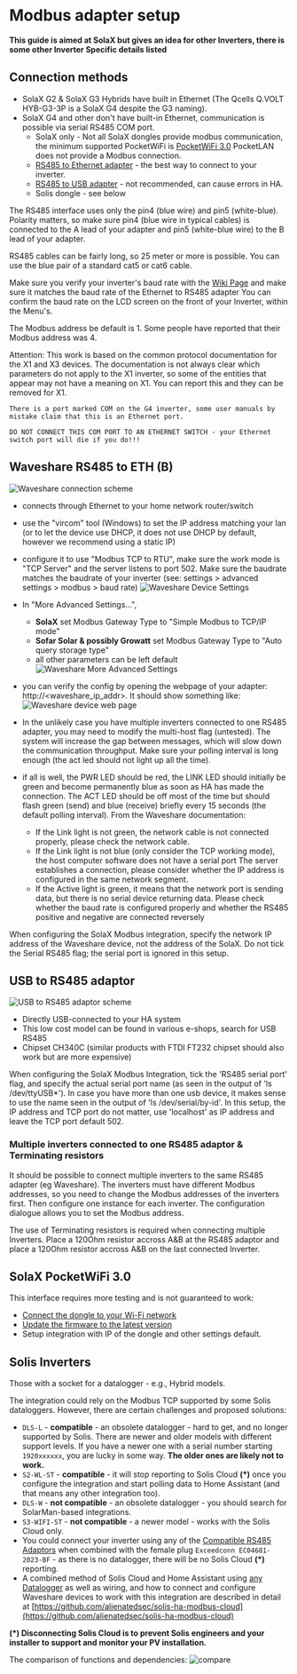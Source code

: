 # Modbus adapter setup

**This guide is aimed at SolaX but gives an idea for other Inverters, there is some other Inverter Specific details listed**

## Connection methods

  - SolaX G2 & SolaX G3 Hybrids have built in Ethernet (The Qcells Q.VOLT HYB-G3-3P is a SolaX G4 despite the G3 naming).
  - SolaX G4 and other don't have built-in Ethernet, communication is possible via serial RS485 COM port.
    - SolaX only - Not all SolaX dongles provide modbus communication, the minimum supported PocketWiFi is [PocketWiFi 3.0](#solax-pocketwifi-30) PocketLAN does not provide a Modbus connection.
    - [RS485 to Ethernet adapter](#waveshare-rs485-to-eth-b) - the best way to connect to your inverter.
    - [RS485 to USB adapter](#usb-to-rs485-adaptor) - not recommended, can cause errors in HA.
    - Solis dongle - see below

The RS485 interface uses only the pin4 (blue wire) and pin5 (white-blue). Polarity matters, so make sure pin4 (blue wire in typical cables) is connected to the A lead of your adapter and pin5 (white-blue wire) to the B lead of your adapter.

RS485 cables can be fairly long, so 25 meter or more is possible. You can use the blue pair of a standard cat5 or cat6 cable.

Make sure you verify your inverter's baud rate with the [Wiki Page](baudrates.md) and make sure it matches the baud rate of the Ethernet to RS485 adapter
You can confirm the baud rate on the LCD screen on the front of your Inverter, within the Menu's.

The Modbus address be default is 1. Some people have reported that their Modbus address was 4.

Attention: This work is based on the common protocol documentation for the X1 and X3 devices. The documentation is not always clear which parameters do not apply to the X1 inverter, so some of the entities that appear may not have a meaning on X1. You can report this and they can be removed for X1.

```{note}
There is a port marked COM on the G4 inverter, some user manuals by mistake claim that this is an Ethernet port.

DO NOT CONNECT THIS COM PORT TO AN ETHERNET SWITCH - your Ethernet switch port will die if you do!!!
```

## Waveshare RS485 to ETH (B)

![Waveshare connection scheme](images/adaptor-rs485-eth-waveshare-b-scheme.png)

- connects through Ethernet to your home network router/switch
- use the "vircom" tool (Windows) to set the IP address matching your lan (or to let the device use DHCP, it does not use DHCP by default, however we recommend using a static IP)
- configure it to use "Modbus TCP to RTU", make sure the work mode is "TCP Server" and the server listens to port 502. Make sure the baudrate matches the baudrate of your inverter (see:  settings > advanced settings > modbus > baud rate)
![Waveshare Device Settings](images/adaptor-rs485-eth-waveshare-b-settings-device.png)

- In "More Advanced Settings...",
    - **SolaX** set Modbus Gateway Type to "Simple Modbus to TCP/IP mode"
    - **Sofar Solar & possibly Growatt** set Modbus Gateway Type to "Auto query storage type"
    - all other parameters can be left default
![Waveshare More Advanced Settings](images/adaptor-rs485-eth-waveshare-b-settings-advanced.png)

- you can verify the config by opening the webpage of your adapter: http://<waveshare_ip_addr>. It should show something like:
![Waveshare device web page](images/adaptor-rs485-eth-waveshare-b-web-page.png)
- In the unlikely case you have multiple inverters connected to one RS485 adapter, you may need to modify the multi-host flag (untested). The system will increase the gap between messages, which will slow down the communication throughput. Make sure your polling interval is long enough (the act led should not light up all the time).
- if all is well, the PWR LED should be red, the LINK LED should initially be green and become permanently blue as soon as HA has made the connection. The ACT LED should be off most of the time but should flash green (send) and blue (receive) briefly every 15 seconds (the default polling interval). From the Waveshare documentation:
    - If the Link light is not green, the network cable is not connected properly, please check the network cable. 
    - If the Link light is not blue (only consider the TCP working mode), the host computer software does not have a serial port The server establishes a connection, please consider whether the IP address is configured in the same network segment. 
    - If the Active light is green, it means that the network port is sending data, but there is no serial device returning data. Please check whether the baud rate is configured properly and whether the RS485 positive and negative are connected reversely

When configuring the SolaX Modbus integration, specify the network IP address of the Waveshare device, not the address of the SolaX.
Do not tick the Serial RS485 flag; the serial port is ignored in this setup.

## USB to RS485 adaptor

![USB to RS485 adaptor scheme](images/adaptor-rs485-usb-scheme.png)

- Directly USB-connected to your HA system
- This low cost model can be found in various e-shops, search for USB RS485
- Chipset CH340C (similar products with FTDI FT232 chipset should also work but are more expensive)

When configuring the SolaX Modbus Integration, tick the 'RS485 serial port' flag, and specify the actual serial port name  (as seen in the output of 'ls /dev/ttyUSB*'). In case you have more than one usb device, it makes sense to use the name seen in the output of 'ls /dev/serial/by-id'. In this setup, the IP address and TCP port do not matter, use 'localhost' as IP address and leave the TCP port default 502.

### Multiple inverters connected to one RS485 adaptor & Terminating resistors

It should be possible to connect multiple inverters to the same RS485 adapter (eg Waveshare). The inverters must have different Modbus addresses, so you need to change the Modbus addresses of the inverters first. Then configure one instance for each inverter. The configuration dialogue allows you to set the Modbus address.

The use of Terminating resistors is required when connecting multiple Inverters. Place a 120Ohm resistor accross A&B at the RS485 adaptor and place a 120Ohm resistor accross A&B on the last connected Inverter.

## SolaX PocketWiFi 3.0

This interface requires more testing and is not guaranteed to work:

- [Connect the dongle to your Wi-Fi network](solax-faq.md#how-to-connect-pocketwifi-30-to-my-wi-fi-network)
- [Update the firmware to the latest version](solax-firmware-update.md#pocketwifi-30)
- Setup integration with IP of the dongle and other settings default.

## Solis Inverters

Those with a socket for a datalogger - e.g., Hybrid models.

The integration could rely on the Modbus TCP supported by some Solis dataloggers. However, there are certain challenges and proposed solutions:
- `DLS-L` - **compatible** - an obsolete datalogger - hard to get, and no longer supported by Solis. There are newer and older models with different support levels. If you have a newer one with a serial number starting `1920xxxxxx`, you are lucky in some way. **The older ones are likely not to work.**
- `S2-WL-ST` - **compatible** - it will stop reporting to Solis Cloud **(*)** once you configure the integration and start polling data to Home Assistant (and that means any other integration too).
- `DLS-W` - **not compatible** - an obsolete datalogger - you should search for SolarMan-based integrations.
- `S3-WIFI-ST` - **not compatible** - a newer model - works with the Solis Cloud only.
- You could connect your inverter using any of the [Compatible RS485 Adaptors](https://github.com/wills106/homeassistant-solax-modbus/wiki/Compatible-RS485-Adaptors) when combined with the female plug `Exceedconn EC04681-2023-BF` - as there is no datalogger, there will be no Solis Cloud **(*)** reporting.
- A combined method of Solis Cloud and Home Assistant using [any Datalogger](https://github.com/alienatedsec/solis-ha-modbus-cloud#supported-solis-dataloggers) as well as wiring, and how to connect and configure Waveshare devices to work with this integration are described in detail at [https://github.com/alienatedsec/solis-ha-modbus-cloud](https://github.com/alienatedsec/solis-ha-modbus-cloud)

**(*) Disconnecting Solis Cloud is to prevent Solis engineers and your installer to support and monitor your PV installation.**

The comparison of functions and dependencies:
![compare](https://raw.githubusercontent.com/alienatedsec/solis-ha-modbus-cloud/master/images/datalogger-table.png)